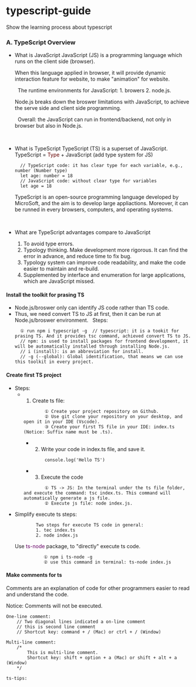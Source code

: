 # typescript-guide

Show the learning process about typescript

### A. TypeScript Overview

- What is JavaScript
  JavaScript (JS) is a programming language which runs on the client side (browser).

  When this language applied in browser, it will provide dynamic interaction feature for website, to make "animation" for website.

  &nbsp;
  The runtime environments for JavaScript: 1. browers 2. node.js.

  Node.js breaks down the broswer limitations with JavaScript, to achieve the serve side and client side programming.

  &nbsp;
  Overall: the JavaScript can run in frontend/backend, not only in browser but also in Node.js.

  &nbsp;

- What is TypeScript
  TypeScript (TS) is a superset of JavaScript.
  TypeScript = <font color="660000">Type</font> + JavaScript (add type system for JS)

  ```
    // TypeScript code: it has clear type for each variable, e.g., number (Number type)
    let age: number = 18
    // JavaScript code: without clear type for variables
    let age = 18
  ```

  TypeScript is an open-source programming language developed by MicroSoft, and the aim is to develop large appliactions.
  Moreover, it can be runned in every browsers, computers, and operating systems.

  &nbsp;

- What are TypeScript advantages compare to JavaScript
  1. To avoid type errors.
  2. Typology thinking. Make development more rigorous. It can find the error in advance, and reduce time to fix bug.
  3. Typology system can improve code readability, and make the code easier to maintain and re-build.
  4. Supplemented by interface and enumeration for large applications, which are JavaScript missed.

#### Install the toolkit for prasing TS

- Node.js/broswer only can identify JS code rather than TS code.
- Thus, we need convert TS to JS at first, then it can be run at Node.js/broswer environment.
  &nbsp;
  Steps:
  ```
    ① run npm i typescript -g  // typescript: it is a tookit for prasing TS. And it provides tsc command, achieved convert TS to JS.
    // npm: is used to install packages for frontend development, it will be automatically installed through installing Node.js.
    // i (install): is an abbreviation for install.
    // -g (--global): Global identification, that means we can use this toolkit in every project.
  ```

#### Create first TS project

- Steps:
  - 1. Create ts file:
    ```
            ① Create your project repository on Github.
            ② Use git clone your repository on your desktop, and open it in your IDE (Vscode).
            ③ Create your first TS file in your IDE: index.ts (Notice: Suffix name must be .ts).
    ```
    - 2. Write your code in index.ts file, and save it.
    ```
            console.log('Hello TS')
    ```
    - 3. Execute the code
    ```
            ① TS -> JS: In the terminal under the ts file folder, and execute the command: tsc index.ts. This command will automatically generate a js file.
            ② Execute js file: node index.js.
    ```
- Simplify execute ts steps:
  ```
          Two steps for execute TS code in general:
          1. tec index.ts
          2. node index.js
  ```
  Use <font color="660066">ts-node</font> package, to "directly" execute ts code.
  ```
             ① npm i ts-node -g
             ② use this command in terminal: ts-node index.js
  ```

#### Make comments for ts

Comments are an explanation of code for other programmers easier to read and understand the code.

Notice: Comments will not be executed.

```
One-line comment:
    // Two diagonal lines indicated a on-line comment
    // this is second line comment
    // Shortcut key: command + / (Mac) or ctrl + / (Window)

Multi-line comment:
    /*
        This is multi-line comment.
        Shortcut key: shift + option + a (Mac) or shift + alt + a (Window)
    */

ts-tips:
```
